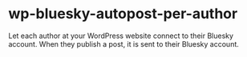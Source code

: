 # wp-bluesky-autopost-per-author
Let each author at your WordPress website connect to their Bluesky account. When they publish a post, it is sent to their Bluesky account.
